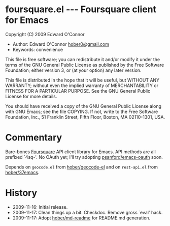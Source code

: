 # foursquare.el --- Foursquare client for Emacs

Copyright (C) 2009  Edward O'Connor

* Author: Edward O'Connor <hober0@gmail.com>
* Keywords: convenience

This file is free software; you can redistribute it and/or modify
it under the terms of the GNU General Public License as published by
the Free Software Foundation; either version 3, or (at your option)
any later version.

This file is distributed in the hope that it will be useful,
but WITHOUT ANY WARRANTY; without even the implied warranty of
MERCHANTABILITY or FITNESS FOR A PARTICULAR PURPOSE.  See the
GNU General Public License for more details.

You should have received a copy of the GNU General Public License
along with GNU Emacs; see the file COPYING.  If not, write to
the Free Software Foundation, Inc., 51 Franklin Street, Fifth Floor,
Boston, MA 02110-1301, USA.

# Commentary

Bare-bones [Foursquare][] API client library for Emacs. API methods
are all prefixed `4sq-'. No OAuth yet; I'll try adopting
[psanford/emacs-oauth][] soon.

Depends on `geocode.el` from [hober/geocode-el][] and on
`rest-api.el` from [hober/37emacs][].

[Foursquare]:            http://foursquare.com/
[psanford/emacs-oauth]:  http://github.com/psanford/emacs-oauth
[hober/geocode-el]:      http://github.com/hober/geocode-el
[hober/37emacs]:         http://github.com/hober/37emacs
[hober/md-readme]:       http://github.com/hober/md-readme

# History
* 2009-11-16: Initial release.
* 2009-11-17: Clean things up a bit. Checkdoc. Remove gross `eval' hack.
* 2009-11-17: Adopt [hober/md-readme][] for README.md generation.



